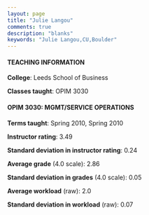 ```yaml
---
layout: page
title: "Julie Langou" 
comments: true
description: "blanks"
keywords: "Julie Langou,CU,Boulder"
---
```

<head>
<script src="https://ajax.googleapis.com/ajax/libs/jquery/2.1.3/jquery.min.js"></script>
<script src="https://dl.dropboxusercontent.com/s/pc42nxpaw1ea4o9/highcharts.js?dl=0"></script>
<!-- <script src="../assets/js/highcharts.js"></script> -->
<style type="text/css">@font-face {
	font-family: "Bebas Neue";
	src: url(https://www.filehosting.org/file/details/544349/BebasNeue Regular.otf) format("opentype");
	}
	h1.Bebas { 
		font-family: "Bebas Neue", Verdana, Tahoma;
	}
</style>
</head>
	   
#### TEACHING INFORMATION

**College**: Leeds School of Business

**Classes taught**: OPIM 3030

#### OPIM 3030: MGMT/SERVICE OPERATIONS

**Terms taught**: Spring 2010, Spring 2010

**Instructor rating**: 3.49

**Standard deviation in instructor rating**: 0.24

**Average grade** (4.0 scale): 2.86

**Standard deviation in grades** (4.0 scale): 0.05

**Average workload** (raw): 2.0

**Standard deviation in workload** (raw): 0.07

